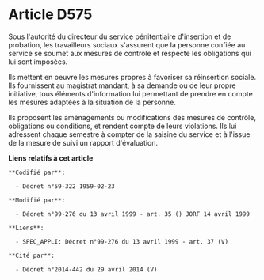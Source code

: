 # Article D575

Sous l'autorité du directeur du service pénitentiaire d'insertion et de probation, les travailleurs sociaux s'assurent que la
personne confiée au service se soumet aux mesures de contrôle et respecte les obligations qui lui sont imposées.

Ils mettent en oeuvre les mesures propres à favoriser sa réinsertion sociale. Ils fournissent au magistrat mandant, à sa
demande ou de leur propre initiative, tous éléments d'information lui permettant de prendre en compte les mesures adaptées à
la situation de la personne.

Ils proposent les aménagements ou modifications des mesures de contrôle, obligations ou conditions, et rendent compte de
leurs violations. Ils lui adressent chaque semestre à compter de la saisine du service et à l'issue de la mesure de suivi un
rapport d'évaluation.

**Liens relatifs à cet article**

	**Codifié par**:

	  - Décret n°59-322 1959-02-23

	**Modifié par**:

	  - Décret n°99-276 du 13 avril 1999 - art. 35 () JORF 14 avril 1999

	**Liens**:

	  - SPEC_APPLI: Décret n°99-276 du 13 avril 1999 - art. 37 (V)

	**Cité par**:

	  - Décret n°2014-442 du 29 avril 2014 (V)
